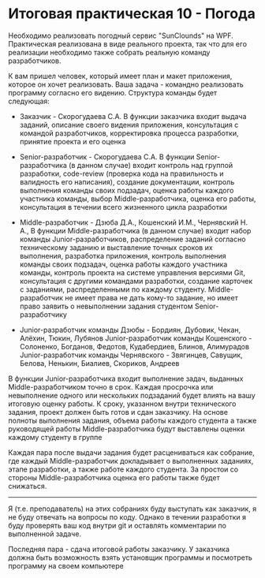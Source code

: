 # Итоговая практическая 10 - Погода
Необходимо реализовать погодный сервис "SunClounds" на WPF. Практическая реализована в виде реального проекта, так что для его реализации необходимо также собрать реальную команду разработчиков.

К вам пришел человек, который имеет план и макет приложения, которое он хочет реализовать. Ваша задача - командно реализовать программу согласно его видению. Структура команды будет следующая:
- Заказчик - Скорогудаева С.А.
В функции заказчика входит выдача заданий, описание своего видения приложения, консультация с командой разработчиков, корректировка процесса разработки, принятие проекта и его оценка

- Senior-разработчик - Скорогудаева С.А.
В функции Senior-разработчика (в данном случае) входит контроль над группой разработки, code-review (проверка кода на правильность и валидность его написания), создание документации, контроль выполнения команды своих подзадач, оценка работы каждого участника команды, выбор Middle-разработчика, оценка его работы, консультация в течении всего жизненного цикла разработки

- Middle-разработчик - Дзюба Д.А., Кошенский И.М., Чернявский Н. А.,
В функции Middle-разработчика (в данном случае) входит набор команды Junior-разработчиков, распределение заданий согласно техническому заданию и выставление точных сроков их выполнения, разработка приложения, контроль выполнения команды своих подзадач, оценка работы каждого участника команды, контроль проекта на системе управления версиями Git, консультация с другими командами разработки, создание карточек с заданиями, распределенными по каждому студенту. Middle-разработчик не имеет права не дать кому-то задание, но имеет право заявить о невыполнении задания студентом Senior-разработчику

- Junior-разработчик команды Дзюбы - Бордиян, Дубовик, Чекан, Алёхин, Тюкин, Лубянов
Junior-разработчик команды Кошенского - Солоненко, Богданов, Федотов, Кудабердиев, Блинов, Алимурадов
Junior-разработчик команды Чернявского - Звягинцев, Савущик, Белова, Ненькин, Биалиев, Скориков, Андреев

В функции Junior-разработчика входит выполнение задач, выданных Middle-разработчиком точно в срок. Каждая просрочка или невыполнение одного или нескольких подзаданий будет влиять на вашу итоговую оценку работы.
К сроку, указанном внутри технического задания, проект должен быть готов и сдан заказчику. На основе полноты выполнения задания, объема работы каждого студента а также руководящей работы Middle-разработчика будут выставлены оценки каждому студенту в группе

Каждая пара после выдачи задания будет расцениваться как собрание, где каждый Middle-разработчик докладывает о выполненных заданиях, этапе разработки, а также работе каждого студента.
За простои со стороны Middle-разработчика оценка его работы также будет снижаться.

---
Я (т.е. преподаватель) на этих собраниях буду выступать как заказчик, я не буду отвечать на вопросы по коду. Однако в течении разработки я буду проверять ваш код внутри git и оставлять комментарии по выполненной задаче.

Последняя пара - сдача итоговой работы заказчику. У заказчика должна быть возможность взять установщик программы и посмотреть программу на своем компьютере
